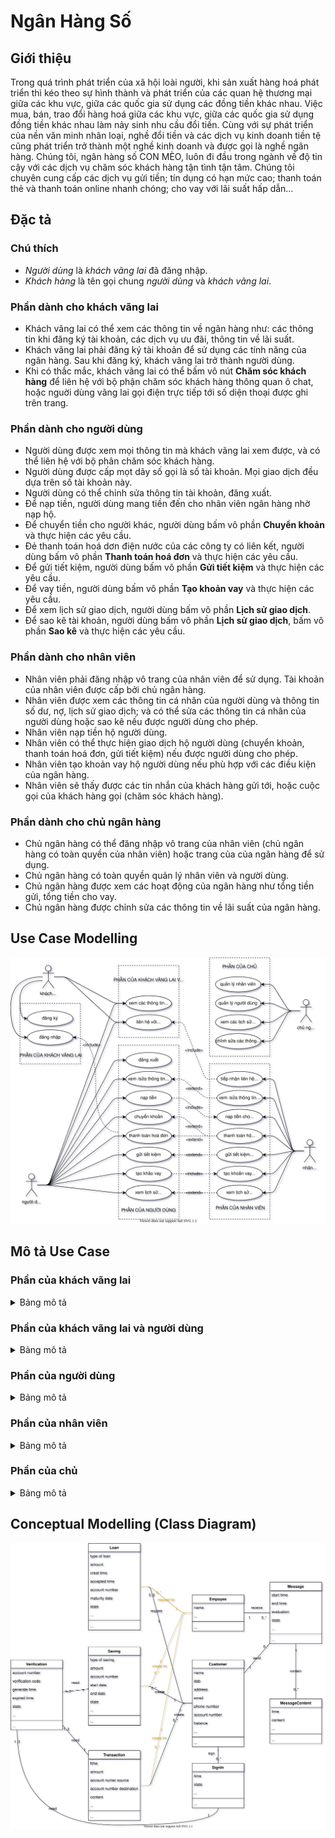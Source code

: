 # Ngân Hàng Số

## Giới thiệu

Trong quá trình phát triển của xã hội loài người, khi sản xuất hàng hoá phát triển thì kéo theo sự hình thành và phát triển của các quan hệ thương mại giữa các khu vực, giữa các quốc gia sử dụng các đồng tiền khác nhau. Việc mua, bán, trao đổi hàng hoá giữa các khu vực, giữa các quốc gia sử dụng đồng tiền khác nhau làm nảy sinh nhu cầu đổi tiền. Cùng với sự phát triển của nền văn minh nhân loại, nghề đổi tiền và các dịch vụ kinh doanh tiền tệ cũng phát triển trở thành một nghề kinh doanh và được gọi là nghề ngân hàng. Chúng tôi, ngân hàng số CON MÈO, luôn đi đầu trong ngành về độ tin cậy với các dịch vụ chăm sóc khách hàng tận tình tận tâm. Chúng tôi chuyên cung cấp các dịch vụ gửi tiền; tín dụng có hạn mức cao; thanh toán thẻ và thanh toán online nhanh chóng; cho vay với lãi suất hấp dẫn…

## Đặc tả

### Chú thích

- *Người dùng* là *khách vãng lai* đã đăng nhập.
- *Khách hàng* là tên gọi chung *người dùng* và *khách vãng lai*.

### Phần dành cho khách vãng lai

- Khách vãng lai có thể xem các thông tin về ngân hàng như: các thông tin khi đăng ký tài khoản, các dịch vụ ưu đãi, thông tin về lãi suất.
- Khách vãng lai phải đăng ký tài khoản để sử dụng các tính năng của ngân hàng. Sau khi đăng ký, khách vãng lai trở thành người dùng.
- Khi có thắc mắc, khách vãng lai có thể bấm vô nút **Chăm sóc khách hàng** để liên hệ với bộ phận chăm sóc khách hàng thông quan ô chat, hoặc nguời dùng vãng lai gọi điện trực tiếp tới số diện thoại được ghi trên trang.

### Phần dành cho người dùng

- Người dùng được xem mọi thông tin mà khách vãng lai xem được, và có thể liên hệ với bộ phân chăm sóc khách hàng.
- Người dùng được cấp mọt dãy số gọi là số tài khoản. Mọi giao dịch đều dựa trên số tài khoản này.
- Người dùng có thể chỉnh sửa thông tin tài khoản, đăng xuất.
- Để nạp tiền, người dùng mang tiền đến cho nhân viên ngân hàng nhờ nạp hộ.
- Để chuyển tiền cho người khác, người dùng bấm vô phần **Chuyển khoản** và thực hiện các yêu cầu.
- Đẻ thanh toán hoá dơn điện nước của các công ty có liên kết, người dùng bấm vô phần **Thanh toán hoá đơn** và thực hiện các yêu cầu.
- Để gửi tiết kiệm, người dùng bấm vô phần **Gửi tiết kiệm** và thực hiện các yêu cầu.
- Để vay tiền, người dùng bấm vô phần **Tạo khoản vay** và thực hiện các yêu cầu.
- Để xem lịch sử giao dịch, người dùng bấm vô phần **Lịch sử giao dịch**.
- Để sao kê tài khoản, người dùng bấm vô phần **Lịch sử giao dịch**, bấm vô phần **Sao kê** và thực hiện các yêu cầu.

### Phần dành cho nhân viên

- Nhân viên phải đăng nhập vô trang của nhân viên để sử dụng. Tài khoản của nhân viên được cấp bởi chủ ngân hàng.
- Nhân viên được xem các thông tin cá nhân của người dùng và thông tin số dư, nợ, lịch sử giao dịch; và có thể sửa các thông tin cá nhân của người dùng hoặc sao kê nếu được người dùng cho phép.
- Nhân viên nạp tiền hộ người dùng.
- Nhân viên có thể thực hiện giao dịch hộ người dùng (chuyển khoản, thanh toán hoá đơn, gửi tiết kiệm) nếu được người dùng cho phép.
- Nhân viên tạo khoản vay hộ người dùng nếu phù hợp với các điều kiện của ngân hàng.
- Nhân viên sẽ thấy được các tin nhắn của khách hàng gửi tới, hoặc cuộc gọi của khách hàng gọi (chăm sóc khách hàng).

### Phần dành cho chủ ngân hàng

- Chủ ngân hàng có thể đăng nhập vô trang của nhân viên (chủ ngân hàng có toàn quyền của nhân viên) hoặc trang của của ngân hàng để sử dụng.
- Chủ ngân hàng có toàn quyền quản lý nhân viên và người dùng.
- Chủ ngân hàng được xem các hoạt động của ngân hàng như tổng tiền gửi, tổng tiền cho vay.
- Chủ ngân hàng được chỉnh sửa các thông tin về lãi suất của ngân hàng.

## Use Case Modelling

![alt](./diagrams/use_case.svg)

## Mô tả Use Case

### Phần của khách vãng lai

<details><summary>Bảng mô tả</summary>

| **Use Case** | Đăng ký tài khoản |
|---|---|
| **Actors** | Khách vãng lai |
| **Description** | Khách vãng lai đăng ký tài khoản để sử dụng những dịch vụ của ngân hàng |
| **Pre-Conditions** | Không có |
| **Post-Conditions** | Tài khoản được tạo, chuyển đến **Trang đăng nhập** |
| **Main Flow** | 1. Bấm vào nút **Đăng ký**<br>2. Nhập đầy đủ thông tin, bấm **Tạo** [A1]<br> 3. Hệ thống sẽ gửi yêu cầu xác thực, người dùng xác thực [E1] [E2] |
| **Alternative Flows** | [A1] Bấm vào nút **Hủy**<br> Post-Condition: Tài khoản không được tạo, chuyển đến **Trang chủ** |
| **Exception Flows** | [E1] Nhập các thông tin định danh cá nhân (Vd: email) không hợp lệ hoặc đã tồn tại trên hệ thống<br>[E2] Xác thực không hoàn tất |

| **Use Case** | Đăng nhập |
|---|---|
| **Actors** | Khách vãng lai |
| **Description** | Khách đã đăng ký tài khoản đăng nhập để sử dụng tài khoản ngân hàng của mình |
| **Pre-Conditions** | Đã đăng ký tài khoản |
| **Post-Conditions** | Đăng nhập thành công và chuyển đến **Trang chủ của người dùng** |
| **Main Flow** | 1. Bấm vào nút **Đăng nhập**<br>2. Nhập tài khoản, mật khẩu, bấm **Đăng nhập** [A1][E1]<br>3. Hệ thống sẽ gửi yêu cầu xác thực, người dùng xác thực [E2] |
| **Alternative Flows** | [A1] Người dùng bấm **Hủy**<br> Post-Condition: Đăng nhập không hoàn tất, chuyển đến **Trang chủ** |
| **Exception Flows** | 1. Người dùng thoát ra<br>2. Tài khoản không tồn tại hoặc mật khẩu không đúng<br>3. Xác thực không hoàn tất |

</details>

### Phần của khách vãng lai và người dùng

<details><summary>Bảng mô tả</summary>

| **Use Case** | Xem các thông tin về ngân hàng |
|---|---|
| **Actors** | Khách vãng lai, người dùng |
| **Description** | Khách vãng lai được xem các thông tin về ngân hàng như: các thông tin khi đăng ký tài khoản, các dịch vụ ưu đãi, thông tin về lãi suất |
| **Pre-Conditions** | Không |
| **Post-Conditions** | Không |
| **Main Flow** | Bấm **Trang chủ**, vào **Dịch vụ** để xem thông tin |
| **Alternative Flows** | Không |
| **Exception Flows** | Không |

| **Use Case** | Liên hệ với bộ phận Chăm sóc khách hàng |
|---|---|
| **Actors** | Khách vãng lai, người dùng |
| **Description** | Khi người dùng hoặc khách vãng lai có thắc mắc cần liên hệ với ngân hàng để giải đáp |
| **Pre-Conditions** | Không |
| **Post-Conditions** | Trang chủ |
| **Main Flow** | 1. Bấm vào nút **Chăm sóc khách hàng** để chat với bộ phận chăm sóc khách hàng<br>2. Sau khi liên hệ hoàn tất, bấm vào **Kết thúc** và cho đánh giá [A1] |
| **Alternative Flows** | [A1] Bấm **Thoát**<br> Post-Condition: Vấn đề của khách hàng không được giải quyết, chuyển đến **Trang chủ** |
| **Exception Flows** | Không có |

</details>

### Phần của người dùng

<details><summary>Bảng mô tả</summary>

| **Use Case** | Đăng xuất |
|---|---|
| **Actors** | Người dùng |
| **Description** | Người dùng đăng xuất |
| **Pre-Conditions** | Đã đăng nhập |
| **Post-Conditions** | Hệ thống hủy phiên đăng nhập của người dùng và người dùng không còn trong trạng thái đăng nhập nữa |
| **Main Flow** | 1. Bám vào biểu tượng tài khoản<br>2. Chọn **Đăng xuất** <br>3. Bấm **Xác nhận** [E1]  |
| **Alternative Flows** | Không |
| **Exception Flows** | [E1] Người dùng bấm **Huỷ** |

| **Use Case** | Xem/sửa thông tin cá nhân |
|---|---|
| **Actors** | Người dùng |
| **Description** | Người dùng có thể thay đổi các thông tin cá nhân của mình bằng tính năng này |
| **Pre-Conditions** | Đã đăng nhập |
| **Post-Conditions** | Thông tin cá nhân của người dùng được thay đổi trên hệ thống |
| **Main Flow** | 1. Bấm vào biểu tượng tài khoản<br>2. Chọn **Sửa thông tin cá nhân**<br>3. Thực hiện các thay đổi, bấm **Lưu** [A1]<br>4. Hệ thống sẽ gửi yêu cầu xác thực, người dùng xác thực [E1][E2] |
| **Alternative Flows** | [A1] Người dùng bấm **Hủy**<br> Post-Condition: Thông tin cá nhân của người dùng không được thay đổi, trở về **Trang chủ** |
| **Exception Flows** | [E1] Thông tin cá nhân mới không hợp lệ hoặc trùng với thông tin cũ hoặc trùng với thông tin của tài khoản khác trong cơ sở sữ liệu<br>[E2] Xác thực không hoàn tất |

| **Use Case** | Chuyển khoản |
|---|---|
| **Actors** | Người dùng |
| **Description** | Người dùng chuyển tiền của mình cho người khác, hoặc thực hiện giao dịch như mua hàng |
| **Pre-Conditions** | Đã đăng nhập |
| **Post-Conditions** | Yêu cầu chuyển khoản được thực hiện và được hệ thống ghi lại |
| **Main Flow** | 1. Chọn **Chuyển khoản**<br>2. Nhập số tiền cần chuyển, nhập số tài khoản cần chuyển, bấm **Chuyển** [A1][E1][E2]<br>3. Hệ thống sẽ gửi yêu cầu xác thực, người dùng xác thực [E3] |
| **Alternative Flows** | [A1] Người dùng bấm **Hủy**<br> Post-Condition: Giao dịch không được thực hiện |
| **Exception Flows** | [E1] Số dư không đủ<br> [E2] Tài khoản thụ hưởng không tồn tại<br> [E3] Xác thực không hoàn tất |

| **Use Case** | Thanh toán hoá đơn |
|---|---|
| **Actors** | Người dùng |
| **Description** | Người dùng có thể thanh toán hoá đơn điện, nước nếu công ty cung cấp dịch vụ tương ứng có liên kết với ngân hàng này |
| **Pre-Conditions** | Đã đăng nhập |
| **Post-Conditions** | Yêu cầu thanh toán hóa đơn được thực hiện và được hệ thống ghi lại |
| **Main Flow** | 1. Chọn **Thanh toán hoá đơn**<br>2. Chọn công ty cung cấp dịch vụ điện/nước, nhập mã khách hàng, bấm **Thanh toán** [A1][E1][E2]<br> 3. Hệ thống sẽ gửi yêu cầu xác thực, người dùng xác thực [E3] |
| **Alternative Flows** | [A1] Người dùng bấm **Hủy**<br> Post-Condition: Giao dịch không được thực hiện |
| **Exception Flows** | [E1] Số dư không đủ<br> [E2] Nhà cung cấp dịch vụ thông báo không thể thanh toán (do tài khoản của dịch vụ không tồn tại, hoặc dịch vụ đã được thanh toán nên không còn đơn để thanh toán)<br> [E3] Xác thực không hoàn tất |

| **Use Case** | Gửi tiết kiệm |
|---|---|
| **Actors** | Người dùng |
| **Description** | Gửi tiết kiệm với lãi suất tốt |
| **Pre-Conditions** | Đã đăng nhập |
| **Post-Conditions** | Yêu cầu gửi tiết kiệm được thực hiện và được hệ thống ghi lại |
| **Main Flow** | 1. Chọn **Gửi tiết kiệm**, bấm nút **Tạo khoản gửi tiết kiệm mới**<br>2. Điền đủ thông tin, bấm **Gửi tiết kiệm** [A1][E1]<br>4. Hệ thống sẽ gửi yêu cầu xác thực, người dùng xác thực [E2] |
| **Alternative Flows** | [A1] Người dùng bấm **Hủy**<br> Post-Condition: Khoản gửi tiết kiệm không được tạo |
| **Exception Flows** | [E1] Số dư không đủ<br> [E2] Xác thực không hoàn tất |

| **Use Case** | Tạo yêu cầu vay |
|---|---|
| **Actors** | Người dùng |
| **Description** | Tạo yêu cầu vay tiền, yêu cầu sẽ được ngân hàng xem xét và đánh giá. Ngân hàng sẽ liên hệ lại và yêu cầu gặp mặt trực tiếp để kiểm tra điều kiện kinh tế, sau đó sẽ quyết định có chấp nhận yêu cầu vay tiền hay không |
| **Pre-Conditions** | Đã đăng nhập |
| **Post-Conditions** | Yêu cầu vay được thực hiện và được hệ thống ghi lại |
| **Main Flow** | 1. Chọn **Tạo khoản vay**, bấm nút **Tạo khoản gửi tiếp kiệm mới** [A1]<br>3. Hệ thống sẽ gửi yêu cầu xác thực, người dùng xác thực [E1] |
| **Alternative Flows** | [A1] Người dùng bấm **Hủy**<br> Post-Condition: Yêu cầu vay không được tạo |
| **Exception Flows** | [E1] Xác thực không hoàn tất |

| **Use Case** | Xem lịch sử giao dịch, sao kê |
|---|---|
| **Actors** | Người dùng |
| **Description** | Xem lịch sử các giao dịch đã tạo, sao kê lại nếu cần |
| **Pre-Conditions** | Đã đăng nhập |
| **Post-Conditions** | Yêu cầu sao kê được thực hiện và được hệ thống ghi lại |
| **Main Flow** | 1. Chọn **Khác**  <br>2. Chọn **Lịch sử giao dịch**, người dùng sẽ thấy lịch sử giao dịch<br>3. Nếu cần sao kê, người dùng bấm **Sao kê**, chọn ngày bắt đầu và kết thức để hệ thống tạo sao kê [A1]<br> 4. Hệ thống sẽ gửi yêu cầu xác thực, người dùng xác thực [E1] |
| **Alternative Flows** | [A1] Người dùng bấm **Hủy**<br> Post-Condition: Yêu cầu sao kê không được thực hiện |
| **Exception Flows** |  [E1] Xác thực không hoàn tất |

</details>

### Phần của nhân viên

<details><summary>Bảng mô tả</summary>

| **Use Case** | Tiếp nhận liên hệ của khách hàng |
|---|---|
| **Actors** | Nhân viên |
| **Description** | Nhân viên sẽ thấy các yêu cầu chat mà khách hàng gửi đến. Nhân viên bấm vô khách hàng cần tư vấn để tư vấn |
| **Pre-Conditions** | Đã đăng nhập |
| **Post-Conditions** | Yêu cầu liên hệ của khách hàng được chấp thuận và khách hàng được nhắn trực tiếp với nhân viên, hệ thống sẽ ghi lại hoạt động của nhân viên |
| **Main Flow** | Đối với chat, sau khi nhận được yêu cầu chat từ khách hàng<br>1. Chọn **Yêu cầu chăm sóc khách hàng** và bấm chọn khách hàng trong **Danh sách khách hàng đang chờ** được tư vấn [E1]<br>2. Sau khi tư vấn, nhân viên chọn **Kết thúc** để kết thúc phiên tư vấn |
| **Alternative Flows** | Không |
| **Exception Flows** | [E1] Khi đang tư vấn, khách hàng hủy yêu cầu tư vấn |

| **Use Case** | Xem/sửa thông tin hộ khách hàng |
|---|---|
| **Actors** | Nhân viên |
| **Description** | Nhân viên được xem thông tin của người dùng và các giao dịch; được sửa thông tin của người dùng nếu được người dùng cho phép |
| **Pre-Conditions** | Đã đăng nhập |
| **Post-Conditions** | Thông tin của khách hàng được chỉnh sửa bởi nhân viên, hệ thống sẽ ghi hoạt động của nhân viên |
| **Main Flow** | 1. Chọn **Người dùng** để xem thông tin người dùng<br>2. Để chỉnh sửa, chọn **Yêu cầu chỉnh sửa**<br>3. Hệ thống sẽ gửi yêu cầu xác thực, người dùng xác thực [E1]<br>4. Sau khi xác thực hoàn tất, nhân viên được quyền sửa thông tin khách hàng, bấm **Chỉnh sửa** [A1][E2]<br> 5. Hệ thống sẽ gửi yêu cầu xác thực, người dùng xác thực [E1] |
| **Alternative Flows** | [A1] Nhân viên bấm **Hủy**<br> Post-Condition: Yêu cầu chỉnh sửa thông tin khách hàng bị hủy |
| **Exception Flows** | [E1] Xác thực không hoàn tất<br> [E2] Thông tin cá nhân mới không hợp lệ hoặc trùng với thông tin cũ hoặc trùng với thông tin của tài khoản khác trong cơ sở sữ liệu |

| **Use Case** | Nạp tiền cho người dùng |
|---|---|
| **Actors** | Nhân viên |
| **Description** | Nhân viên nhận tiền của người dùng và nạp tiền vô tài khoản cho người dùng (trực tiếp) |
| **Pre-Conditions** | Đã đăng nhập |
| **Post-Conditions** | Tài khoản của khách hàng được nạp tiền, hệ thống sẽ ghi lại giao dịch và hoạt động của nhân viên |
| **Main Flow** | 1. Chọn **Thông tin người dùng**<br>2. Chọn **Nạp tiền**<br>3. Nhập số tiền cần nạp<br>4. Bấm **Nạp** |
| **Alternative Flows** | Không |
| **Exception Flows** | Không |

| **Use Case** | Thanh toán hộ người dùng |
|---|---|
| **Actors** | Nhân viên |
| **Description** | Nhân viên có thể thanh toán hộ người dùng |
| **Pre-Conditions** | Đã đăng nhập |
| **Post-Conditions** | Yêu cầu thanh toán của khách hàng được thực hiện, hệ thống sẽ ghi lại giao dịch và hoạt động của nhân viên |
| **Main Flow** | 1. Chọn **Người dùng**<br>2. Chọn **Thanh toán hộ**<br>3. Hệ thống sẽ gửi yêu cầu xác thực, người dùng xác thực [E1]<br>4. Sau khi xác thực hoàn tất, nhân viên bấm **Thanh toán** [A1][E2]<br>5. Hệ thống sẽ gửi yêu cầu xác thực, người dùng xác thực [E1] |
| **Alternative Flows** | [A1] Nhân viên bấm **Hủy**<br> Post-Condition: Yêu cầu thanh toán hộ không được thực hiện |
| **Exception Flows** | [E1] Xác thực không hoàn tất<br> [E2] Số dư không đủ |

| **Use Case** | Gửi tiết kiệm hộ người dùng |
|---|---|
| **Actors** | Nhân viên |
| **Description** | Nhân viên có thể gửi tiết kiệm hộ người dùng |
| **Pre-Conditions** | Đã đăng nhập |
| **Post-Conditions** | Yêu cầu gửi tiết kiệm của khách hàng được thực hiện, hệ thống sẽ ghi lại giao dịch và hoạt động của nhân viên |
| **Main Flow** | 1. Chọn **Người dùng**<br>2. Chọn **Gửi tiết kiệm hộ**<br>3. Hệ thống sẽ gửi yêu cầu xác thực, người dùng xác thực [E1]<br>4. Sau khi xác thực hoàn tất, nhân viên bấm **Gửi tiết kiệm** [A1]<br>5. Hệ thống sẽ gửi yêu cầu xác thực, người dùng xác thực [E1] |
| **Alternative Flows** | [A1] Nhân viên bấm **Hủy**<br> Post-Condition: Yêu cầu gửi tiết kiệm hộ không được thực hiện |
| **Exception Flows** | [E1] Xác thực không hoàn tất<br> [E2] Số dư không đủ |

| **Use Case** | Tạo yêu cầu vay cho người dùng |
|---|---|
| **Actors** | Nhân viên |
| **Description** | Nhân viên tạo yêu cầu vay cho người dùng |
| **Pre-Conditions** | Đã đăng nhập |
| **Post-Conditions** | Yêu cầu vay của khách hàng được tạo, hệ thống sẽ ghi lại hoạt động của nhân viên |
| **Main Flow** | 1. Chọn **Người dùng**<br>2. Chọn **Tạo yêu cầu vay hộ**<br> 3. Hệ thống sẽ gửi yêu cầu xác thực, người dùng xác thực [E1]<br> 4. Nhập thông tin, bấm **Tạo** [A1]<br> 5. Hệ thống sẽ gửi yêu cầu xác thực, người dùng xác thực [E1] |
| **Alternative Flows** | [A1] Nhân viên bấm hủy<br> Post-Condition: Yêu cầu vay không được tạo |
| **Exception Flows** | [E1] Xác thực không hoàn tất |

| **Use Case** | Xem xét yêu cầu vay của người dùng |
|---|---|
| **Actors** | Nhân viên |
| **Description** | Nhân viên sau khi đánh giá tình trạng kinh tế của người dùng có thể chấp nhận hoặc từ chối yêu cầu vay, nếu chấp nhận, tiền sẽ được chuyển tự động theo lịch |
| **Pre-Conditions** | Đã đăng nhập, Yêu cầu vay của khách hàng đã được tạo |
| **Post-Conditions** | Yêu cầu vay của khách hàng được thay đổi trạng thái thành chấp thuận hoặc từ chối. Sau khi đổi trạng thái, yêu cầu vay biến mất ở **Yêu cầu vay** và xuất hiện ở **Các khoản vay**. Hệ thống sẽ ghi lại hoạt động của nhân viên |
| **Main Flow** | 1. Chọn **Vay**<br> 2. Chọn **Yêu cầu vay**<br>3. Chọn yêu cầu vay của khách hàng<br> 4. Thay đổi trạng thái của yêu cầu vay (chấp thuận/từ chối) [A1] |
| **Alternative Flows** | [A1] Nhân viên bấm **Hủy**<br> Post-Condition: Yêu cầu vay được giữ nguyên trạng thái |
| **Exception Flows** | Không |

| **Use Case** | Xem lịch sử giao dịch/sao kê hộ người dùng |
|---|---|
| **Actors** | Nhân viên |
| **Description** | Nhân viên được xem/sao kê lịch sử giao dịch của người dùng nếu được phép |
| **Pre-Conditions** | Đã đăng nhập |
| **Post-Conditions** | Yêu cầu sao kê của khách hàng được tạo, hệ thống sẽ ghi lại hoạt động của nhân viên |
| **Main Flow** | 1. Chọn **Thông tin người dùng**<br>2. Chọn **Lịch sử giao dịch**<br>3. Bấm **Sao kê**, chọn ngày bắt đầu và ngày kết thúc, bấm **Tạo** [A1] |
| **Alternative Flows** | [A1] Nhân viên bấm **Hủy**<br> Post-Condition: Yêu cầu sao kê không được thực hiện|
| **Exception Flows** | Không |

</details>

### Phần của chủ

<details><summary>Bảng mô tả</summary>

| **Use Case** | Quản lý nhân viên |
|---|---|
| **Actors** | Chủ |
| **Description** | Chủ được toàn quyền xem/sửa thông tin của nhân viên |
| **Pre-Conditions** | Đã đăng nhập |
| **Post-Conditions** | Thông tin của nhân viên được thay đổi trên hệ thống |
| **Main Flow** | 1. Chọn **Nhân viên**<br>2. Chọn nhân viên cần xem/sửa và xem/sửa [A1] |
| **Alternative Flows** | [A1] Chủ bấm **Hủy** |
| **Exception Flows** | Không |

| **Use Case** | Quản lý người dùng |
|---|---|
| **Actors** | Chủ |
| **Description** | Chủ được toàn quyền xem thông tin của người dùng |
| **Pre-Conditions** | Đã đăng nhập |
| **Post-Conditions** | Không |
| **Main Flow** | 1. Chọn **Người dùng**<br>2. Chọn người dùng và xem |
| **Alternative Flows** | Không |
| **Exception Flows** | Không |

| **Use Case** | Chỉnh sửa các thông tin về lãi suất |
|---|---|
| **Actors** | Chủ |
| **Description** | Chủ được toàn quyền sửa các loại lãi suất của ngân hàng |
| **Pre-Conditions** | Đã đăng nhập |
| **Post-Conditions** | Thông tin về lãi suất bị thay đổi, hệ thống sẽ ghi lại |
| **Main Flow** | 1. Chọn **Hệ thống ngân hàng**<br>2. Chọn **Lãi suất**<br> 3. Sau khi sửa bấm **Lưu** [A1] |
| **Alternative Flows** | [A1] Chủ bấm **Hủy** |
| **Exception Flows** | Không |

</details>

## Conceptual Modelling (Class Diagram)

![alt](./diagrams/class_diagram.svg)
